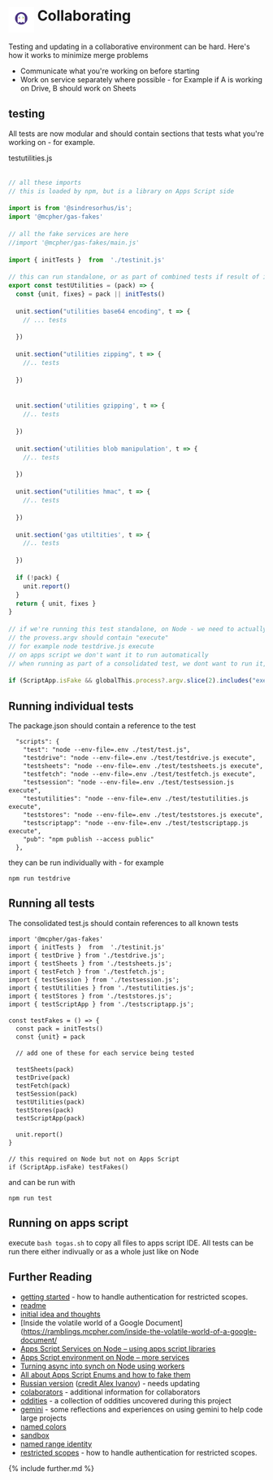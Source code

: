 # <img src="./logo.png" alt="gas-fakes logo" width="50" align="top">  Collaborating

Testing and updating in a collaborative environment can be hard. Here's how it works to minimize merge problems
- Communicate what you're working on before starting
- Work on service separately where possible - for Example if A is working on Drive, B should work on Sheets

## testing

All tests are now modular and should contain sections that tests what you're working on - for example.

testutilities.js

````js

// all these imports 
// this is loaded by npm, but is a library on Apps Script side

import is from '@sindresorhus/is';
import '@mcpher/gas-fakes'

// all the fake services are here
//import '@mcpher/gas-fakes/main.js'

import { initTests }  from  './testinit.js'

// this can run standalone, or as part of combined tests if result of inittests is passed over
export const testUtilities = (pack) => {
  const {unit, fixes} = pack || initTests()

  unit.section("utilities base64 encoding", t => {
    // ... tests

  })

  unit.section("utilities zipping", t => {
    //.. tests
    
  })


  unit.section('utilities gzipping', t => {
    //.. tests

  })

  unit.section('utilities blob manipulation', t => {
    //.. tests
        
  })

  unit.section("utilities hmac", t => {
    //.. tests

  })

  unit.section('gas utiltities', t => {
    //.. tests
    
  })

  if (!pack) {
    unit.report()
  }
  return { unit, fixes }
}

// if we're running this test standalone, on Node - we need to actually kick it off
// the provess.argv should contain "execute" 
// for example node testdrive.js execute
// on apps script we don't want it to run automatically
// when running as part of a consolidated test, we dont want to run it, as the caller will do that

if (ScriptApp.isFake && globalThis.process?.argv.slice(2).includes("execute")) testUtilities()


````

## Running individual tests
The package.json should contain a reference to the test
````
  "scripts": {
    "test": "node --env-file=.env ./test/test.js",
    "testdrive": "node --env-file=.env ./test/testdrive.js execute",
    "testsheets": "node --env-file=.env ./test/testsheets.js execute",
    "testfetch": "node --env-file=.env ./test/testfetch.js execute",
    "testsession": "node --env-file=.env ./test/testsession.js execute",
    "testutilities": "node --env-file=.env ./test/testutilities.js execute",
    "teststores": "node --env-file=.env ./test/teststores.js execute",
    "testscriptapp": "node --env-file=.env ./test/testscriptapp.js execute",
    "pub": "npm publish --access public"
  },
````
they can be run individually with - for example
````
npm run testdrive
````
## Running all tests
The consolidated test.js should contain references to all known tests
````
import '@mcpher/gas-fakes'
import { initTests }  from  './testinit.js'
import { testDrive } from './testdrive.js';
import { testSheets } from './testsheets.js';
import { testFetch } from './testfetch.js';
import { testSession } from './testsession.js';
import { testUtilities } from './testutilities.js';
import { testStores } from './teststores.js';
import { testScriptApp } from './testscriptapp.js';

const testFakes = () => {
  const pack = initTests()
  const {unit} = pack

  // add one of these for each service being tested
  
  testSheets(pack)
  testDrive(pack)
  testFetch(pack)
  testSession(pack)
  testUtilities(pack)
  testStores(pack)
  testScriptApp(pack)
  
  unit.report()
}

// this required on Node but not on Apps Script
if (ScriptApp.isFake) testFakes()

````
and can be run with
````
npm run test
````
## Running on apps script

execute `bash togas.sh` to copy all files to apps script IDE. All tests can be run there either indivually or as a whole just like on Node

## Further Reading

- [getting started](GETTING_STARTED.md) - how to handle authentication for restricted scopes.
- [readme](README.md)
- [initial idea and thoughts](https://ramblings.mcpher.com/a-proof-of-concept-implementation-of-apps-script-environment-on-node/)
- [Inside the volatile world of a Google Document](https://ramblings.mcpher.com/inside-the-volatile-world-of-a-google-document/
- [Apps Script Services on Node – using apps script libraries](https://ramblings.mcpher.com/apps-script-services-on-node-using-apps-script-libraries/)
- [Apps Script environment on Node – more services](https://ramblings.mcpher.com/apps-script-environment-on-node-more-services/)
- [Turning async into synch on Node using workers](https://ramblings.mcpher.com/turning-async-into-synch-on-node-using-workers/)
- [All about Apps Script Enums and how to fake them](https://ramblings.mcpher.com/all-about-apps-script-enums-and-how-to-fake-them/)
- [Russian version](README.RU.md) ([credit Alex Ivanov](https://github.com/oshliaer)) - needs updating
- [colaborators](collaborators.md) - additional information for collaborators
- [oddities](oddities.md) - a collection of oddities uncovered during this project
- [gemini](gemini.md) - some reflections and experiences on using gemini to help code large projects
- [named colors](named-colors.md)
- [sandbox](sandbox.md)
- [named range identity](named-range-identity.md)
- [restricted scopes](restricted_scopes.md) - how to handle authentication for restricted scopes.

{% include further.md %}